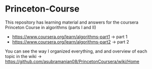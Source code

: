 # Princeton-Course

This repository has learning material and answers for the coursera Princeton Course in algorithms (parts I and II)
* https://www.coursera.org/learn/algorithms-part1 -> part 1
* https://www.coursera.org/learn/algorithms-part2 -> part 2

You can see the way I organized everything, and and overview of each topic in the wiki -> https://github.com/asubramanian08/PrincetonCoursera/wiki/Home

